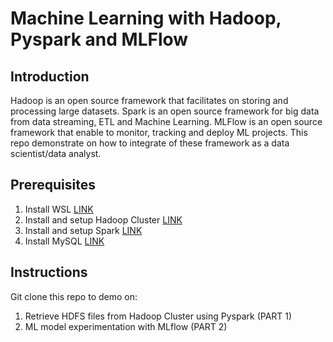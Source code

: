 # Machine Learning with Hadoop, Pyspark and MLFlow



## Introduction

Hadoop is an open source framework that facilitates on storing and processing large datasets. Spark is an open source framework for big data from data streaming, ETL and Machine Learning. MLFlow is an open source framework that enable to monitor, tracking and deploy ML projects. This repo demonstrate on how to integrate of these framework as a data scientist/data analyst.

## Prerequisites

1. Install WSL [LINK](https://learn.microsoft.com/en-us/windows/wsl/install)
2. Install and setup Hadoop Cluster [LINK](https://medium.com/@hazirahmohdrafidi/install-hadoop-and-set-up-single-node-cluster-474e466db359)
3. Install and setup Spark [LINK](https://medium.com/@hazirahmohdrafidi/how-to-install-and-integrate-spark-in-jupyter-notebook-linux-or-wsl-f24644bae97)
4. Install MySQL [LINK](https://www.cyberciti.biz/faq/installing-mysql-server-on-ubuntu-22-04-lts-linux/)


## Instructions
Git clone this repo to demo on:

1. Retrieve HDFS files from Hadoop Cluster using Pyspark (PART 1)
2. ML model experimentation with MLflow (PART 2)
